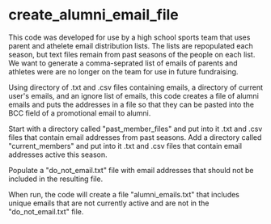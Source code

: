 # create_alumni_email_file
This code was developed for use by a high school sports team that uses parent and athelete email
distribution lists. The lists are repopulated each season, but text files remain from past seasons
of the people on each list. We want to generate a comma-seprated list of emails of 
parents and athletes were are no longer on the team for use in future fundraising.

Using directory of .txt and .csv files containing emails, a directory of current user's emails, 
and an ignore list of emails, this code creates a file of alumni emails 
and puts the addresses in a file so that they can be pasted into 
the BCC field of a promotional  email to alumni.

Start with a directory called "past_member_files" and put into it .txt and .csv files
that contain email addresses from past seasons.
Add a directory called "current_members" and put into it .txt and .csv files
that contain email addresses active this season.

Populate a "do_not_email.txt" file with email addresses that should not be included
in the resulting file.

When run, the code will create a file "alumni_emails.txt" that includes unique
emails that are not currently active and are not in the "do_not_email.txt" file.
